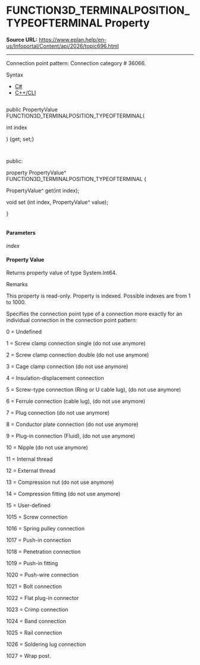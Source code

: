 # FUNCTION3D_TERMINALPOSITION_TYPEOFTERMINAL Property

**Source URL:** https://www.eplan.help/en-us/Infoportal/Content/api/2026/topic696.html

---

Connection point pattern: Connection category # 36066.

Syntax

- [C#](#i-syntax-CS)
- [C++/CLI](#i-syntax-CPP2005)

```
```
public PropertyValue FUNCTION3D_TERMINALPOSITION_TYPEOFTERMINAL( 

   int index

) {get; set;}
```
```

```
```
public:

property PropertyValue^ FUNCTION3D_TERMINALPOSITION_TYPEOFTERMINAL {

   PropertyValue^ get(int index);

   void set (int index, PropertyValue^ value);

}
```
```

#### Parameters

*index*

#### Property Value

Returns property value of type System.Int64.

Remarks

This property is read-only. Property is indexed. Possible indexes are from 1 to 1000.

Specifies the connection point type of a connection more exactly for an individual connection in the connection point pattern:

0 = Undefined

1 = Screw clamp connection single (do not use anymore)

2 = Screw clamp connection double (do not use anymore)

3 = Cage clamp connection (do not use anymore)

4 = Insulation-displacement connection

5 = Screw-type connection (Ring or U cable lug), (do not use anymore)

6 = Ferrule connection (cable lug), (do not use anymore)

7 = Plug connection (do not use anymore)

8 = Conductor plate connection (do not use anymore)

9 = Plug-in connection (Fluid), (do not use anymore)

10 = Nipple (do not use anymore)

11 = Internal thread

12 = External thread

13 = Compression nut (do not use anymore)

14 = Compression fitting (do not use anymore)

15 = User-defined

1015 = Screw connection

1016 = Spring pulley connection

1017 = Push-in connection

1018 = Penetration connection

1019 = Push-in fitting

1020 = Push-wire connection

1021 = Bolt connection

1022 = Flat plug-in connector

1023 = Crimp connection

1024 = Band connection

1025 = Rail connection

1026 = Soldering lug connection

1027 = Wrap post.
